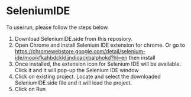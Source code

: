 # SeleniumIDE
To use/run, please follow the steps below.
1. Download SeleniumIDE.side from this reposiory. 
2. Open Chrome and install Selenium IDE extension for chrome. Or go to https://chromewebstore.google.com/detail/selenium-ide/mooikfkahbdckldjjndioackbalphokd?hl=en then install
3. Once installed, the extension icon for Selenium IDE will be available. Click it and it will pop-up the Selenium IDE window
4. Click on existing project. Locate and select the downloaded SeleniumIDE.side file and it will load the project.
5. Click on Run
